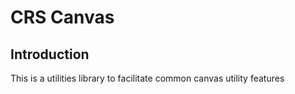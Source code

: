 # CRS Canvas

## Introduction

This is a utilities library to facilitate common canvas utility features
